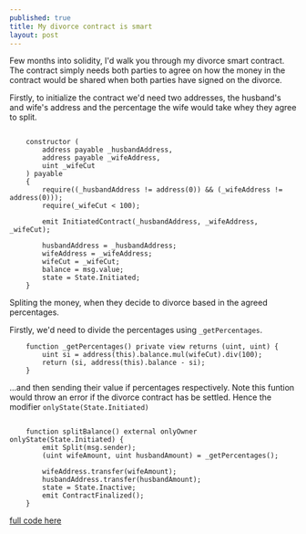 ```yaml
---
published: true
title: My divorce contract is smart
layout: post
---
```

Few months into solidity, I'd walk you through my divorce smart contract. The contract simply needs both parties to agree on how the money in the contract would be shared when both parties have signed on the divorce.

Firstly, to initialize the contract we'd need two addresses, the husband's and wife's address and the percentage the wife would take whey they agree to split.

```solidity

	constructor (
    	address payable _husbandAddress, 
    	address payable _wifeAddress, 
    	uint _wifeCut
    ) payable 		
    {
        require((_husbandAddress != address(0)) && (_wifeAddress != address(0)));
        require(_wifeCut < 100);

        emit InitiatedContract(_husbandAddress, _wifeAddress, _wifeCut);

        husbandAddress = _husbandAddress;
        wifeAddress = _wifeAddress;
        wifeCut = _wifeCut;
        balance = msg.value;
        state = State.Initiated;
    }

```

Spliting the money, when they decide to divorce based in the agreed percentages. 

Firstly, we'd need to divide the percentages using `_getPercentages`.

```solidity
	function _getPercentages() private view returns (uint, uint) {
        uint si = address(this).balance.mul(wifeCut).div(100);
        return (si, address(this).balance - si);
    }
```

...and then sending their value if percentages respectively. Note this funtion would throw an error if the divorce contract has be settled. Hence the modifier `onlyState(State.Initiated)`

```solidity

	function splitBalance() external onlyOwner onlyState(State.Initiated) {
        emit Split(msg.sender);
        (uint wifeAmount, uint husbandAmount) = _getPercentages();

        wifeAddress.transfer(wifeAmount);
        husbandAddress.transfer(husbandAmount);
        state = State.Inactive;
        emit ContractFinalized();
    }
```

[full code here](https://github.com/keosariel/lil-web3/blob/master/contracts/LilDivorce.sol)
